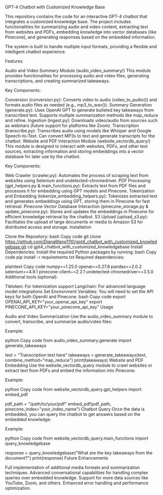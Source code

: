 GPT-4 Chatbot with Customized Knowledge Base

This repository contains the code for an interactive GPT-4 chatbot that integrates a customized knowledge base. The project includes functionalities for summarizing audio and video content, extracting text from websites and PDFs, embedding knowledge into vector databases (like Pinecone), and generating responses based on the embedded information.

The system is built to handle multiple input formats, providing a flexible and intelligent chatbot experience.

Features

Audio and Video Summary Module (audio_video_summary/)
This module provides functionalities for processing audio and video files, generating transcriptions, and creating summarized takeaways.

Key Components:

Conversion (conversion.py):
Converts video to audio (video_to_audio()) and formats audio files as needed (e.g., mp3_to_wav()).
Summary Generation (generate.py):
Uses OpenAI GPT to generate bulleted key takeaways from transcribed text. Supports multiple summarization methods like map_reduce and refine.
Ingestion (ingest.py):
Downloads video/audio from sources such as webinars (future support for platforms like Zoom).
Transcription (transcribe.py):
Transcribes audio using models like Whisper and Google Speech-to-Text. Can convert MP3s to text and generate transcripts for the chatbot.
Website and PDF Interaction Module (website_vectordb_query/)
This module is designed to interact with websites, PDFs, and other text sources, extracting information and storing embeddings into a vector database for later use by the chatbot.

Key Components:

Web Crawler (crawler.py):
Automates the process of scraping text from websites using Selenium and undetected-chromedriver.
PDF Processing (gpt_helpers.py & main_functions.py):
Extracts text from PDF files and processes it for embedding using GPT models and Pinecone.
Tokenization and Embedding (tokenize_embedding_helpers.py):
Tokenizes extracted text and generates embeddings using GPT, storing them in Pinecone for fast retrieval.
Pinecone Vector Database Interaction (pinecone_storage.py & update_pinecone.py):
Stores and updates the embeddings in Pinecone for efficient knowledge retrieval by the chatbot.
S3 Upload (upload_s3.py):
Facilitates the upload of large documents or media to Amazon S3 for distributed access and storage.
Installation

Clone the Repository:
bash
Copy code
git clone https://github.com/DianaWang1110/gpt4_chatbot_with_customized_knowledgebase.git
cd gpt4_chatbot_with_customized_knowledgebase
Install Dependencies: Install the required Python packages by running:
bash
Copy code
pip install -r requirements.txt
Required dependencies:

plaintext
Copy code
numpy==1.25.0
openai==0.27.8
pandas==2.0.2
selenium==4.9.1
pinecone-client~=2.2.1
undetected-chromedriver==3.5.0
Additional tools (optional):

Tiktoken: For tokenization support
Langchain: For advanced language model integrations
Set Environment Variables: You will need to set the API keys for both OpenAI and Pinecone.
bash
Copy code
export OPENAI_API_KEY="your_openai_api_key"
export PINECONE_API_KEY="your_pinecone_api_key"
Usage

Audio and Video Summarization
Use the audio_video_summary module to convert, transcribe, and summarize audio/video files:

Example:

python
Copy code
from audio_video_summary.generate import generate_takeaways

text = "Transcription text here"
takeaways = generate_takeaways(text, combine_method="map_reduce")
print(takeaways)
Website and PDF Embedding
Use the website_vectordb_query module to crawl websites or extract text from PDFs and embed the information into Pinecone:

Example:

python
Copy code
from website_vectordb_query.gpt_helpers import embed_pdf

pdf_path = "/path/to/your/pdf"
embed_pdf(pdf_path, pinecone_index="your_index_name")
Chatbot Query
Once the data is embedded, you can query the chatbot to get answers based on the embedded knowledge:

Example:

python
Copy code
from website_vectordb_query.main_functions import query_knowledgebase

response = query_knowledgebase("What are the key takeaways from the document?")
print(response)
Future Enhancements

Full implementation of additional media formats and summarization techniques.
Advanced conversational capabilities for handling complex queries over embedded knowledge.
Support for more data sources like YouTube, Zoom, and others.
Enhanced error handling and performance optimization.
